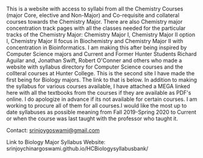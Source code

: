 This is a website with access to syllabi from all the Chemistry Courses (major Core, elective and Non-Major) and Co-requisite and collateral courses towards the Chemistry Major. 
There are also Chemistry major concentration track pages with all the classes needed for the particular tracks of the Chemistry Major: Chemistry Major I, Chemistry Major II option I, Chemistry Major II focus in Biochemistry and Chemistry Major II with concentration in Bioinformatics. I am making this after being inspired by Computer Science majors and Current and Former Hunter Students Richard Aguilar and, Jonathan Swift, Robert O'Conner and others who made a website with syllabus directory for Computer Science courses and the collteral courses at Hunter College. This is the second site I have made the first being for Biology majors. The link to that is below. In addition to making the syllabus for various courses available, I have attached a MEGA linked here with all the textbooks from the courses if they are available as PDF's online. I do apologize in advance if its not available for certain courses. I am working to procure all of them for all courses.I would like the most up to date syllabuses as possible meaning from Fall 2019-Spring 2020 to Current or when the course was last taught with the professor who taught it.

Contact: srinjoygoswami@gmail.com

Link to Biology Major Syllabus Website: srinjoychinargoswami.github.io/HCBiologysyllabusbank/
